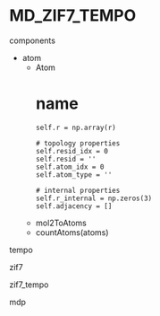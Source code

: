 # MD_ZIF7_TEMPO
components

- atom
  - Atom
    # name        
        self.r = np.array(r)
        
        # topology properties
        self.resid_idx = 0
        self.resid = ''
        self.atom_idx = 0
        self.atom_type = ''
        
        # internal properties
        self.r_internal = np.zeros(3)
        self.adjacency = []
  - mol2ToAtoms
  - countAtoms(atoms)

tempo

zif7

zif7_tempo

mdp
